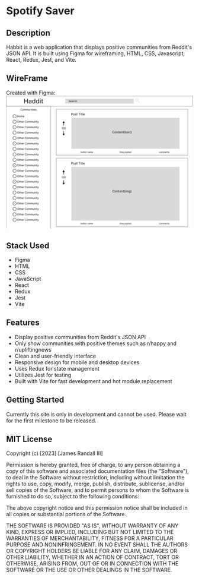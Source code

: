 # Spotify Saver

## Description

Habbit is a web application that displays positive communities from Reddit's JSON API. It is built using Figma for wireframing, HTML, CSS, Javascript, React, Redux, Jest, and Vite.

## WireFrame

Created with Figma:
![WireFrame](./public/images/HabbitWireframe.png)

## Stack Used

- Figma
- HTML
- CSS
- JavaScript
- React
- Redux
- Jest
- Vite

## Features

- Display positive communities from Reddit's JSON API
- Only show communities with positive themes such as r/happy and r/upliftingnews
- Clean and user-friendly interface
- Responsive design for mobile and desktop devices
- Uses Redux for state management
- Utilizes Jest for testing
- Built with Vite for fast development and hot module replacement

## Getting Started

Currently this site is only in development and cannot be used. Please wait for the first milestone to be released.

## MIT License

Copyright (c) [2023] [James Randall III]

Permission is hereby granted, free of charge, to any person obtaining a copy
of this software and associated documentation files (the "Software"), to deal
in the Software without restriction, including without limitation the rights
to use, copy, modify, merge, publish, distribute, sublicense, and/or sell
copies of the Software, and to permit persons to whom the Software is
furnished to do so, subject to the following conditions:

The above copyright notice and this permission notice shall be included in all
copies or substantial portions of the Software.

THE SOFTWARE IS PROVIDED "AS IS", WITHOUT WARRANTY OF ANY KIND, EXPRESS OR
IMPLIED, INCLUDING BUT NOT LIMITED TO THE WARRANTIES OF MERCHANTABILITY,
FITNESS FOR A PARTICULAR PURPOSE AND NONINFRINGEMENT. IN NO EVENT SHALL THE
AUTHORS OR COPYRIGHT HOLDERS BE LIABLE FOR ANY CLAIM, DAMAGES OR OTHER
LIABILITY, WHETHER IN AN ACTION OF CONTRACT, TORT OR OTHERWISE, ARISING FROM,
OUT OF OR IN CONNECTION WITH THE SOFTWARE OR THE USE OR OTHER DEALINGS IN THE
SOFTWARE.
